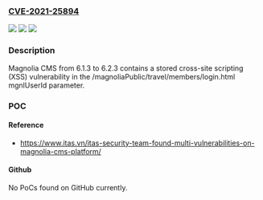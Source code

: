 ### [CVE-2021-25894](https://cve.mitre.org/cgi-bin/cvename.cgi?name=CVE-2021-25894)
![](https://img.shields.io/static/v1?label=Product&message=n%2Fa&color=blue)
![](https://img.shields.io/static/v1?label=Version&message=n%2Fa&color=blue)
![](https://img.shields.io/static/v1?label=Vulnerability&message=n%2Fa&color=brighgreen)

### Description

Magnolia CMS from 6.1.3 to 6.2.3 contains a stored cross-site scripting (XSS) vulnerability in the /magnoliaPublic/travel/members/login.html mgnlUserId parameter.

### POC

#### Reference
- https://www.itas.vn/itas-security-team-found-multi-vulnerabilities-on-magnolia-cms-platform/

#### Github
No PoCs found on GitHub currently.

